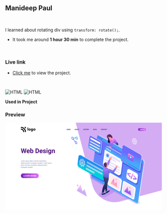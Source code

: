 ## Manideep Paul 

<br>


I learned about rotating div using `transform: rotate();`. 

- It took me around **1 hour 30 min** to complete the project.

<br>

### Live link

- [Click me](https://live-class-project-01.vercel.app/) to view the project.

<br>

![HTML](https://img.shields.io/badge/-HTML-D4F6CC?logo=HTML5)
![HTML](https://img.shields.io/badge/-CSS%20-1572B6?logo=CSS3)

**Used in Project**

### Preview

![screeenshot](./screenshot-08.png)